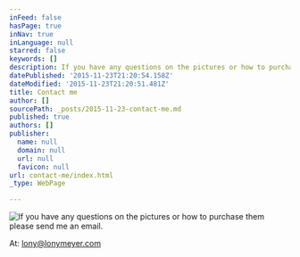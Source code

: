 ```yaml
---
inFeed: false
hasPage: true
inNav: true
inLanguage: null
starred: false
keywords: []
description: If you have any questions on the pictures or how to purchase them please send me an email.
datePublished: '2015-11-23T21:20:54.158Z'
dateModified: '2015-11-23T21:20:51.481Z'
title: Contact me
author: []
sourcePath: _posts/2015-11-23-contact-me.md
published: true
authors: []
publisher:
  name: null
  domain: null
  url: null
  favicon: null
url: contact-me/index.html
_type: WebPage

---
```

![If you have any questions on the pictures or how to purchase them please send me an email.](https://the-grid-user-content.s3-us-west-2.amazonaws.com/47cda894-093b-4d4e-a7b4-bc0bee8c7121.jpg)

At: lony@lonymeyer.com